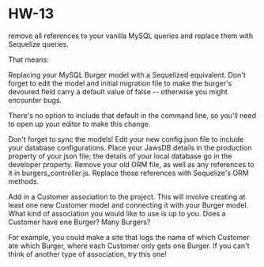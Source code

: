 # HW-13

remove all references to your vanilla MySQL queries and replace them with Sequelize queries.

That means:

Replacing your MySQL Burger model with a Sequelized equivalent. Don't forget to edit the model and initial migration file to make the burger's devoured field carry a default value of false -- otherwise you might encounter bugs.

There's no option to include that default in the command line, so you'll need to open up your editor to make this change.

Don't forget to sync the models! Edit your new config.json file to include your database configurations. Place your JawsDB details in the production property of your json file; the details of your local database go in the developer property. Remove your old ORM file, as well as any references to it in burgers_controller.js. Replace those references with Sequelize's ORM methods.

Add in a Customer association to the project. This will involve creating at least one new Customer model and connecting it with your Burger model. What kind of association you would like to use is up to you. Does a Customer have one Burger? Many Burgers?

For example, you could make a site that logs the name of which Customer ate which Burger, where each Customer only gets one Burger. If you can't think of another type of association, try this one!
